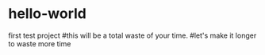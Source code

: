 # hello-world
first test project
#this will be a total waste of your time. 
#let's make it longer to waste more time
